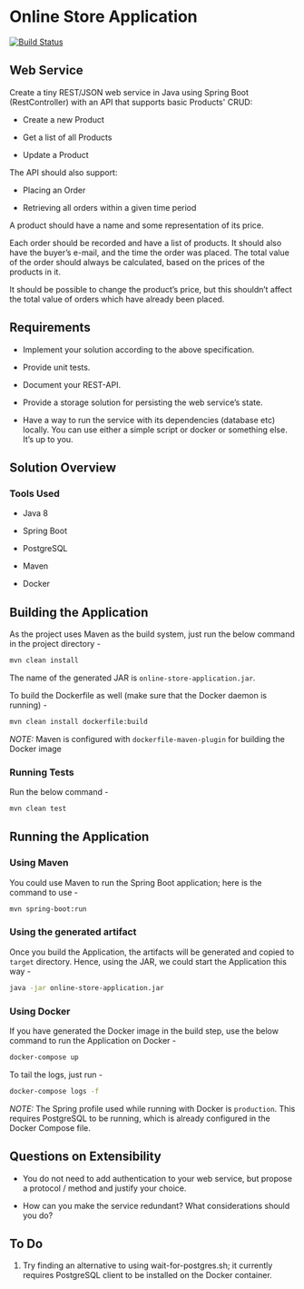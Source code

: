# Online Store Application

[![Build Status](https://travis-ci.com/prasadus92/registration-service.svg?branch=master)](https://travis-ci.com/prasadus92/ecommerce-store)

## Web Service

Create a tiny REST/JSON web service in Java using Spring Boot (RestController) with an API that
supports basic Products' CRUD:

- Create a new Product

- Get a list of all Products

- Update a Product

The API should also support:

- Placing an Order

- Retrieving all orders within a given time period

A product should have a name and some representation of its price.

Each order should be recorded and have a list of products. It should also have the buyer’s e-mail, and the
time the order was placed. The total value of the order should always be calculated, based on the prices
of the products in it.

It should be possible to change the product’s price, but this shouldn’t affect the total value of orders which
have already been placed.

## Requirements

- Implement your solution according to the above specification.

- Provide unit tests.

- Document your REST-API.

- Provide a storage solution for persisting the web service’s state.

- Have a way to run the service with its dependencies (database etc) locally. You can use either a simple script or docker or something else. It’s up to you.

## Solution Overview

### Tools Used

- Java 8

- Spring Boot

- PostgreSQL

- Maven

- Docker 

## Building the Application

As the project uses Maven as the build system, just run the below command in the project directory -

```bash
mvn clean install
```

The name of the generated JAR is `online-store-application.jar`.

To build the Dockerfile as well (make sure that the Docker daemon is running) -

```bash
mvn clean install dockerfile:build
```

*NOTE:* Maven is configured with `dockerfile-maven-plugin` for building the Docker image

### Running Tests

Run the below command -

```bash
mvn clean test
```

## Running the Application

### Using Maven

You could use Maven to run the Spring Boot application; here is the command to use -

```bash
mvn spring-boot:run
```

### Using the generated artifact

Once you build the Application, the artifacts will be generated and copied to `target` directory. Hence, using the JAR, we could start the Application this way -

```bash
java -jar online-store-application.jar
```

### Using Docker

If you have generated the Docker image in the build step, use the below command to run the Application on Docker -

```bash
docker-compose up
```

To tail the logs, just run -

```bash
docker-compose logs -f
```

*NOTE:* The Spring profile used while running with Docker is `production`. This requires PostgreSQL to be running, which is already configured in the Docker Compose file. 

## Questions on Extensibility

- You do not need to add authentication to your web service, but propose a protocol / method and
justify your choice.

- How can you make the service redundant? What considerations should you do?

## To Do

1. Try finding an alternative to using wait-for-postgres.sh; it currently requires PostgreSQL client to be installed on the Docker container.
